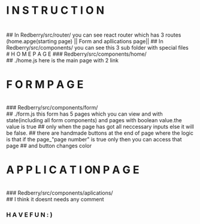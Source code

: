 #                                                         I N S T R U C T I O N
### 
<br />
##   In  Redberry/src/router/ you can see react router which has 3 routes (home.apge(starting page) || Form  and apllications page||
##   In  Redberry/src/components/ you can see this 3 sub folder  with special files
<br />
#                                                      H O M E             P A G E
###              Redberry/src/components/home/
                         <br />
##           ./home.js      here is the main page with 2 link
<br />

#                                                     F O R M           P A G E

<br />
###          Redberry/src/components/form/
<br />
##   ./form.js          this form has 5 pages which you can view and   with state(including all form components) and pages with boolean value.the value is true
##      only when the page has got all neccessary inputs else it will be false. 
##          there are handmade buttons  at the end of page where the logic is that if the page_"page number" is true only then you can access that page
##    and button changes color
<br />


#                                                     A P P L I C A T I ON        P A G E
<br />
###   Redberry/src/components/aplications/
<br />
##        I think it doesnt needs any comment
<br />

###                                                  H A V E         F U N : )

